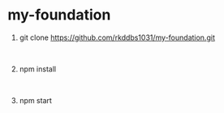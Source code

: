 # my-foundation

1. git clone https://github.com/rkddbs1031/my-foundation.git

<br/>

2. npm install
<br/>

3. npm start
<br/>
